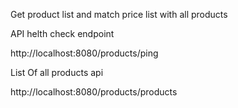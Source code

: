 Get product list and match price list with all products

API helth check endpoint

http://localhost:8080/products/ping


List Of all products api 

http://localhost:8080/products/products
